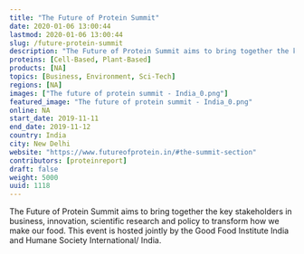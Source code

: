 ```yaml
---
title: "The Future of Protein Summit"
date: 2020-01-06 13:00:44
lastmod: 2020-01-06 13:00:44
slug: /future-protein-summit
description: "The Future of Protein Summit aims to bring together the key stakeholders in business, innovation, scientific research and policy to transform how we make our food. This event is hosted jointly by the Good Food Institute India and Humane Society International/ India."
proteins: [Cell-Based, Plant-Based]
products: [NA]
topics: [Business, Environment, Sci-Tech]
regions: [NA]
images: ["The future of protein summit - India_0.png"]
featured_image: "The future of protein summit - India_0.png"
online: NA
start_date: 2019-11-11
end_date: 2019-11-12
country: India
city: New Delhi
website: "https://www.futureofprotein.in/#the-summit-section"
contributors: [proteinreport]
draft: false
weight: 5000
uuid: 1118
---
```

The Future of Protein Summit aims to bring together the key stakeholders in business, innovation, scientific research and policy to transform how we make our food. This event is hosted jointly by the Good Food Institute India and Humane Society International/ India.
